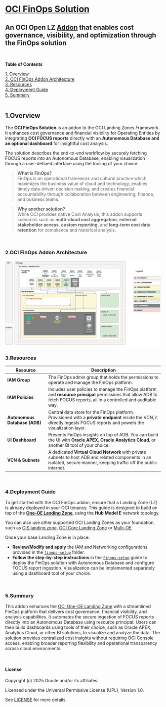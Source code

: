 # **[OCI FinOps Solution](#)**
## **An OCI Open LZ [Addon](#) that enables cost governance, visibility, and optimization through the FinOps solution**
&nbsp;

**Table of Contents**

[1. Overview](#1-overview)</br>
[2. OCI FinOps Addon Architecture](#2-oci-finops-addon-architecture)</br>
[3. Resources](#3-resources)</br>
[4. Deployment Guide](#4-deployment-guide)</br>
[5. Summary](#5-summary)</br>
&nbsp;

## 1.**Overview**

The **OCI FinOps Solution** is an addon to the OCI Landing Zones Framework. It enhances cost governance and financial visibility for Operating Entities by integrating **OCI FOCUS reports** directly with an **Autonomous Database and an optional dashboard** for insightful cost analysis.

The solution describes the end-to-end workflow by securely fetching FOCUS reports into an Autonomous Database, enabling visualization through a user-defined interface using the tooling of your choice.

> **What is FinOps?**  
> FinOps is an operational framework and cultural practice which maximizes the business value of cloud and technology, enables timely data-driven decision making, and creates financial accountability through collaboration between engineering, finance, and business teams.

> **Why another solution?**  
> While OCI provides native Cost Analysis, this addon supports scenarios such as **multi‑cloud cost aggregation**, **external stakeholder access**, **custom reporting**, and **long‑term cost data retention** for compliance and historical analysis.

&nbsp;

### 2.OCI FinOps Addon Architecture

<img src="images/OCI_FinOps_Arch.png" width="900">

### 3.Resources

| **Resource**              | **Description** |
|---------------------------|------------------|
| **IAM Group**             | The FinOps admin group that holds the permissions to operate and manage the FinOps platform. |
| **IAM Policies**          | Includes user policies to manage the FinOps platform and **resource principal** permissions that allow ADB to fetch FOCUS reports, all in a controlled and auditable way. |
| **Autonomous Database (ADB)** | Central data store for the FinOps platform. Provisioned with a **private endpoint** inside the VCN, it directly ingests FOCUS reports and powers the visualization layer. |
| **UI Dashboard**          | Presents FinOps insights on top of ADB. You can build the UI with **Oracle APEX**, **Oracle Analytics Cloud**, or another BI tool of your choice. |
| **VCN & Subnets**         | A dedicated **Virtual Cloud Network** with private subnets to host ADB and related components in an isolated, secure manner, keeping traffic off the public internet. |

&nbsp;

### 4.Deployment Guide

To get started with the OCI FinOps addon, ensure that a Landing Zone (LZ) is already deployed in your OCI tenancy. This guide is designed to build on top of the [**One-OE Landing Zone**](https://github.com/oci-landing-zones/oci-landing-zone-operating-entities/tree/master/blueprints/one-oe/runtime/one-stack), using the **Hub Model E** network topology.

You can also use other supported OCI Landing Zones as your foundation, such as [CIS landing zone](https://github.com/oci-landing-zones/oci-cis-landingzone-quickstart), [OCI Core Landing Zone](https://github.com/oci-landing-zones/terraform-oci-core-landingzone) or [Multi-OE](https://github.com/oci-landing-zones/oci-landing-zone-operating-entities/tree/master/blueprints/multi-oe/generic_v1/runtime).

Once your base Landing Zone is in place:

- **Review/Modify and apply** the IAM and Networking configurations provided in the [`finops-setup`](finops-setup) folder.
- **Follow the step-by-step instructions** in the [`finops-setup`](finops-setup) guide to deploy the FinOps solution with Autonomous Database and configure FOCUS report ingestion. Visualization can be implemented separately using a dashboard tool of your choice.


&nbsp;

### 5.Summary

This addon enhances the [OCI One-OE Landing Zone](https://github.com/oci-landing-zones/oci-landing-zone-operating-entities/tree/master/blueprints/one-oe/runtime/one-stack) with a streamlined FinOps platform that delivers cost governance, financial visibility, and analysis capabilities. It automates the secure ingestion of FOCUS reports directly into an Autonomous Database using resource principal. Users can then build dashboards using tools of their choice, such as Oracle APEX, Analytics Cloud, or other BI solutions, to visualize and analyze the data. The solution provides centralized cost insights without requiring OCI Console access, enabling broader reporting flexibility and operational transparency across cloud environments.



&nbsp;

#### License
Copyright (c) 2025 Oracle and/or its affiliates.

Licensed under the Universal Permissive License (UPL), Version 1.0.

See [LICENSE](/LICENSE.txt) for more details.
